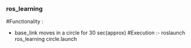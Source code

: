 ### ros_learning
#Functionality :
  - base_link moves in a circle for 30 sec(approx) 
#Execution :- roslaunch ros_learning circle.launch
